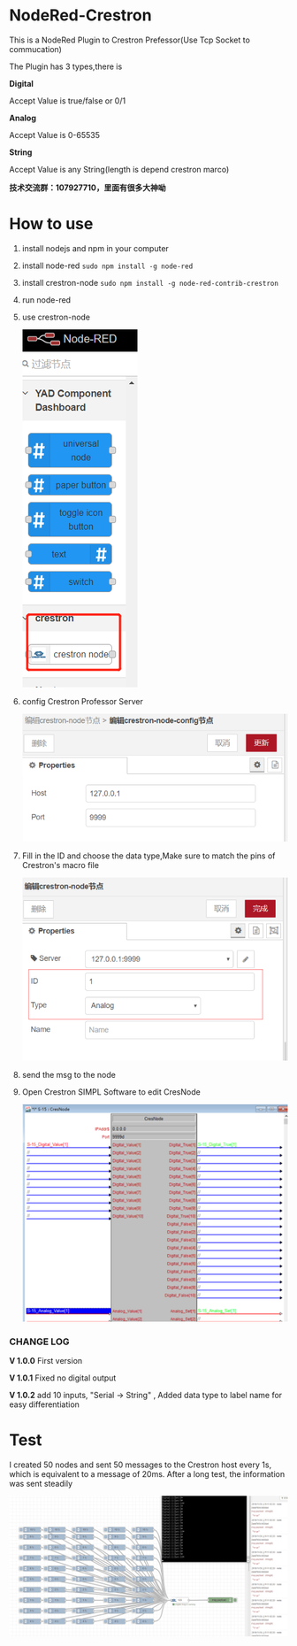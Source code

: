 # NodeRed-Crestron
This is a NodeRed Plugin to Crestron Prefessor(Use Tcp Socket to commucation)

The Plugin has 3 types,there is

**Digital**

Accept Value is true/false or 0/1

**Analog**

Accept Value is 0-65535

**String**

Accept Value is any String(length is depend crestron marco)

**技术交流群：107927710，里面有很多大神呦**



# How to use
1. install nodejs and npm in your computer
2. install node-red `sudo npm install -g node-red`
3. install crestron-node `sudo npm install -g node-red-contrib-crestron`
4. run node-red
5. use crestron-node

   ![crestron-node](images/crestron-node.png)
6. config Crestron Professor Server 

   ![crestron-node-server](images/server.png)
7. Fill in the ID and choose the data type,Make sure to match the pins of Crestron's macro file
   
   ![crestron-node-edit](images/edit.png)
8. send the msg to the node
9. Open Crestron SIMPL Software to edit CresNode 
   
   ![crestron-node-edit](images/simpl.png)


### CHANGE LOG
**V 1.0.0** First version

**V 1.0.1** Fixed no digital output

**V 1.0.2** add 10 inputs, "Serial -> String" , Added data type to label name for easy differentiation
# Test
I created 50 nodes and sent 50 messages to the Crestron host every 1s, 
which is equivalent to a message of 20ms. After a long test, the information was sent steadily

   ![crestron-node](images/node-test.png)

